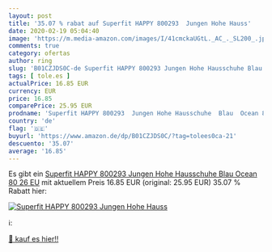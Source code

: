 ```yaml
---
layout: post
title: '35.07 % rabat auf Superfit HAPPY 800293  Jungen Hohe Hauss'
date: 2020-02-19 05:04:40
image: 'https://m.media-amazon.com/images/I/41cmckaUGtL._AC_._SL200_.jpg'
comments: true
category: ofertas
author: ring
slug: 'B01CZJDS0C-de Superfit HAPPY 800293 Jungen Hohe Hausschuhe Blau Ocean 80...'
tags: [ tole.es ]
actualPrice: 16.85 EUR
currency: EUR
price: 16.85
comparePrice: 25.95 EUR
prodname: 'Superfit HAPPY 800293  Jungen Hohe Hausschuhe  Blau  Ocean 80   26 EU'
country: 'de'
flag: '🇩🇪'
buyurl: 'https://www.amazon.de/dp/B01CZJDS0C/?tag=tolees0ca-21'
descuento: '35.07'
average: '16.85'
---
```


Es gibt ein [Superfit HAPPY 800293  Jungen Hohe Hausschuhe  Blau  Ocean 80   26 EU](https://www.amazon.de/dp/B01CZJDS0C/?tag=tolees0ca-21) mit aktuellem Preis 16.85 EUR (original: 25.95 EUR) 35.07 % Rabatt hier:

[![Superfit HAPPY 800293  Jungen Hohe Hauss](https://m.media-amazon.com/images/I/41cmckaUGtL._AC_._SL200_.jpg)](https://www.amazon.de/dp/B01CZJDS0C/?tag=tolees0ca-21)

ℹ️:


[🛒 kauf es hier!!](https://www.amazon.de/dp/B01CZJDS0C/?tag=tolees0ca-21)
